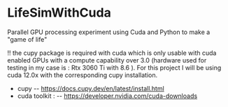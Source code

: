 # LifeSimWithCuda
Parallel GPU processing experiment using Cuda and Python to make a "game of life"

!! the cupy package is required with cuda which is only usable with cuda enabled GPUs with a compute capability over 3.0 (hardware used for testing in my case is : Rtx 3060 Ti with 8.6 ).
For this project I will be using cuda 12.0x with the corresponding cupy installation.

- cupy
-- https://docs.cupy.dev/en/latest/install.html
- cuda toolkit : 
-- https://developer.nvidia.com/cuda-downloads